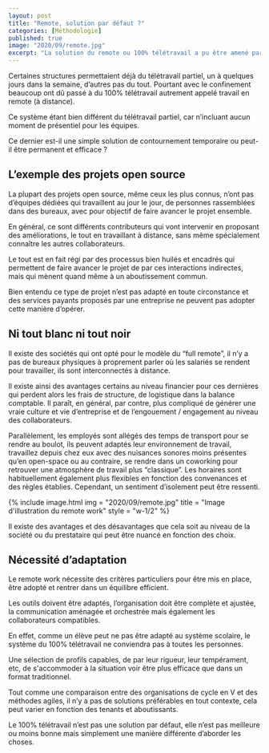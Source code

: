 ```yaml
---
layout: post
title: "Remote, solution par défaut ?"
categories: [Méthodologie]
published: true
image: "2020/09/remote.jpg"
excerpt: "La solution du remote ou 100% télétravail a pu être amené par obligation. Peut-elle être long terme ? Adapté à toutes circonstances ?"
---
```


Certaines structures permettaient déjà du télétravail partiel, un à quelques jours dans la semaine, d’autres pas du tout. 
Pourtant avec le confinement beaucoup ont dû passé à du 100% télétravail autrement appelé travail en remote (à distance). 

Ce système étant bien différent du télétravail partiel, car n’incluant aucun moment de présentiel pour les équipes.

Ce dernier est-il une simple solution de contournement temporaire ou peut-il être permanent et efficace ? 

## L’exemple des projets open source

La plupart des projets open source, même ceux les plus connus, n’ont pas d’équipes dédiées qui travaillent au jour le jour, de personnes rassemblées dans des bureaux, avec pour objectif de faire avancer le projet ensemble. 

En général, ce sont différents contributeurs qui vont intervenir en proposant des améliorations, le tout en travaillant à distance, sans même spécialement connaître les autres collaborateurs.

Le tout est en fait régi par des processus bien huilés et encadrés qui permettent de faire avancer le projet de par ces interactions indirectes, mais qui mènent quand même à un aboutissement commun.  

Bien entendu ce type de projet n’est pas adapté en toute circonstance et des services payants proposés par une entreprise ne peuvent pas adopter cette manière d’opérer.

## Ni tout blanc ni tout noir

Il existe des sociétés qui ont opté pour le modèle du “full remote”, il n’y a pas de bureaux physiques à proprement parler où les salariés se rendent pour travailler, ils sont interconnectés à distance.

Il existe ainsi des avantages certains au niveau financier pour ces dernières qui perdent alors les frais de structure, de logistique dans la balance comptable. Il paraît, en général, par contre, plus compliqué de générer une vraie culture et vie d’entreprise et de l’engouement / engagement au niveau des collaborateurs. 

Parallèlement, les employés sont allégés des temps de transport pour se rendre au boulot, ils peuvent adaptés leur environnement de travail, travaillez depuis chez eux avec des nuisances sonores moins présentes qu’en open-space ou au contraire, se rendre dans un coworking pour retrouver une atmosphère de travail plus “classique”. Les horaires sont habituellement également plus flexibles en fonction des convenances et des règles établies. Cependant, un sentiment d’isolement peut être ressenti.

{% include image.html img = "2020/09/remote.jpg" title = "Image d'illustration du remote work" style = "w-1/2" %}

Il existe des avantages et des désavantages que cela soit au niveau de la société ou du prestataire qui peut être nuancé en fonction des choix. 

## Nécessité d’adaptation

Le remote work nécessite des critères particuliers pour être mis en place, être adopté et rentrer dans un équilibre efficient. 

Les outils doivent être adaptés, l’organisation doit être complète et ajustée, la communication aménagée et orchestrée mais également les collaborateurs compatibles. 

En effet, comme un élève peut ne pas être adapté au système scolaire, le système du 100% télétravail ne conviendra pas à toutes les personnes. 

Une sélection de profils capables, de par leur rigueur, leur tempérament, etc,  de s'accommoder à la situation voir être plus efficace que dans un format traditionnel. 

Tout comme une comparaison entre des organisations de cycle en V et des méthodes agiles, il n’y a pas de solutions préférables en tout contexte, cela peut varier en fonction des tenants et aboutissants. 

Le 100% télétravail n’est pas une solution par défaut, elle n’est pas meilleure ou moins bonne mais simplement une manière différente d’aborder les choses. 


